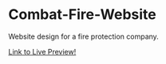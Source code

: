 # Combat-Fire-Website
Website design for a fire protection company. 

[Link to Live Preview!](https://combatfire.netlify.app/)
